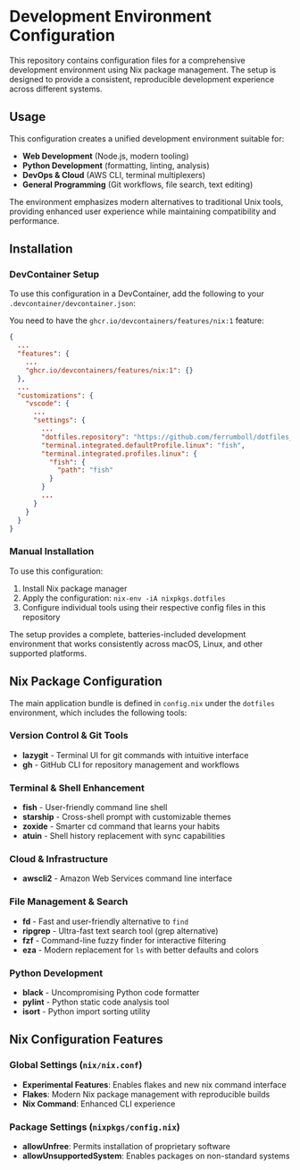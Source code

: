 # Development Environment Configuration

This repository contains configuration files for a comprehensive development environment using Nix package management. The setup is designed to provide a consistent, reproducible development experience across different systems.

## Usage

This configuration creates a unified development environment suitable for:
- **Web Development** (Node.js, modern tooling)
- **Python Development** (formatting, linting, analysis)
- **DevOps & Cloud** (AWS CLI, terminal multiplexers)
- **General Programming** (Git workflows, file search, text editing)

The environment emphasizes modern alternatives to traditional Unix tools, providing enhanced user experience while maintaining compatibility and performance.

## Installation

### DevContainer Setup

To use this configuration in a DevContainer, add the following to your `.devcontainer/devcontainer.json`:

You need to have the `ghcr.io/devcontainers/features/nix:1` feature:

```json
{
  ...
  "features": {
    ...
    "ghcr.io/devcontainers/features/nix:1": {}
  },
  ...
  "customizations": {
    "vscode": {
      ...
      "settings": {
        ...
        "dotfiles.repository": "https://github.com/ferrumboll/dotfiles_slim",
        "terminal.integrated.defaultProfile.linux": "fish",
        "terminal.integrated.profiles.linux": {
          "fish": {
            "path": "fish"
          }
        }
        ...
      }
    }
  }
}
```

### Manual Installation

To use this configuration:
1. Install Nix package manager
2. Apply the configuration: `nix-env -iA nixpkgs.dotfiles`
3. Configure individual tools using their respective config files in this repository

The setup provides a complete, batteries-included development environment that works consistently across macOS, Linux, and other supported platforms.
## Nix Package Configuration

The main application bundle is defined in `config.nix` under the `dotfiles` environment, which includes the following tools:

### Version Control & Git Tools

- **lazygit** - Terminal UI for git commands with intuitive interface
- **gh** - GitHub CLI for repository management and workflows

### Terminal & Shell Enhancement

- **fish** - User-friendly command line shell
- **starship** - Cross-shell prompt with customizable themes
- **zoxide** - Smarter cd command that learns your habits
- **atuin** - Shell history replacement with sync capabilities

### Cloud & Infrastructure

- **awscli2** - Amazon Web Services command line interface

### File Management & Search

- **fd** - Fast and user-friendly alternative to `find`
- **ripgrep** - Ultra-fast text search tool (grep alternative)
- **fzf** - Command-line fuzzy finder for interactive filtering
- **eza** - Modern replacement for `ls` with better defaults and colors

### Python Development

- **black** - Uncompromising Python code formatter
- **pylint** - Python static code analysis tool
- **isort** - Python import sorting utility

## Nix Configuration Features

### Global Settings (`nix/nix.conf`)
- **Experimental Features**: Enables flakes and new nix command interface
- **Flakes**: Modern Nix package management with reproducible builds
- **Nix Command**: Enhanced CLI experience

### Package Settings (`nixpkgs/config.nix`)
- **allowUnfree**: Permits installation of proprietary software
- **allowUnsupportedSystem**: Enables packages on non-standard systems

